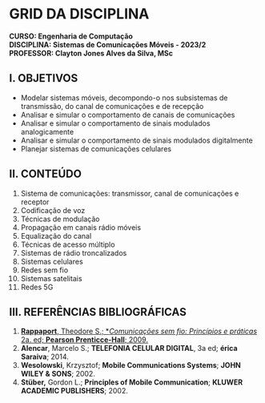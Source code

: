 # GRID DA DISCIPLINA 

**CURSO: Engenharia de Computação**  
**DISCIPLINA: Sistemas de Comunicações Móveis - 2023/2**  
**PROFESSOR: Clayton Jones Alves da Silva, MSc**

## I. OBJETIVOS
- Modelar sistemas móveis, decompondo-o nos subsistemas de transmissão, do canal de comunicações e de recepção  
- Analisar e simular o comportamento de canais de comunicações
- Analisar e simular o comportamento de sinais modulados analogicamente
- Analisar e simular o comportamento de sinais modulados digitalmente
- Planejar sistemas de comunicações celulares

## II. CONTEÚDO
1. Sistema de comunicações: transmissor, canal de comunicações e receptor
2. Codificação de voz
3. Técnicas de modulação
4. Propagação em canais rádio móveis
5. Equalização do canal
6. Técnicas de acesso múltiplo
7. Sistemas de rádio troncalizados
8. Sistemas celulares
9. Redes sem fio
10. Sistemas satelitais
11. Redes 5G

## III. REFERÊNCIAS BIBLIOGRÁFICAS

1. [**Rappaport**, Theodore S.; **Comunicações sem fio: Princípios e práticas* 2a. ed; **Pearson Prenticce-Hall**; 2009.](https://plataforma.bvirtual.com.br/Leitor/Publicacao/445/pdf/0)
2. **Alencar**, Marcelo S.; **TELEFONIA CELULAR DIGITAL**, 3a ed; **érica Saraiva**; 2014.   
3. **Wesolowski**, Krzysztof; **Mobile Communications Systems**; **JOHN WILEY & SONS**; 2002.
4. **Stüber,** Gordon L.; **Principles of Mobile Communication**; **KLUWER ACADEMIC PUBLISHERS**; 2002.

